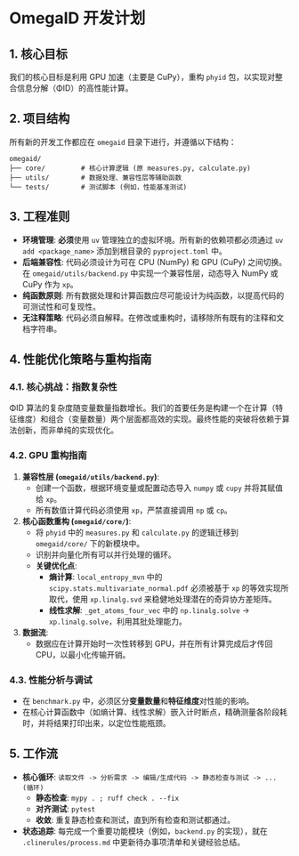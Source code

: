 # OmegaID 开发计划

## 1. 核心目标

我们的核心目标是利用 GPU 加速（主要是 CuPy），重构 `phyid` 包，以实现对整合信息分解（ΦID）的高性能计算。

## 2. 项目结构

所有新的开发工作都应在 `omegaid` 目录下进行，并遵循以下结构：

```plain
omegaid/
├── core/         # 核心计算逻辑 (原 measures.py, calculate.py)
├── utils/        # 数据处理、兼容性层等辅助函数
└── tests/        # 测试脚本 (例如，性能基准测试)
```

## 3. 工程准则

- **环境管理**: **必须**使用 `uv` 管理独立的虚拟环境。所有新的依赖项都必须通过 `uv add <package_name>` 添加到根目录的 `pyproject.toml` 中。
- **后端兼容性**: 代码必须设计为可在 CPU (NumPy) 和 GPU (CuPy) 之间切换。在 `omegaid/utils/backend.py` 中实现一个兼容性层，动态导入 NumPy 或 CuPy 作为 `xp`。
- **纯函数原则**: 所有数据处理和计算函数应尽可能设计为纯函数，以提高代码的可测试性和可复现性。
- **无注释策略**: 代码必须自解释。在修改或重构时，请移除所有既有的注释和文档字符串。

## 4. 性能优化策略与重构指南

### 4.1. 核心挑战：指数复杂性

ΦID 算法的复杂度随变量数量指数增长。我们的首要任务是构建一个在计算（特征维度）和组合（变量数量）两个层面都高效的实现。最终性能的突破将依赖于算法创新，而非单纯的实现优化。

### 4.2. GPU 重构指南

1. **兼容性层 (`omegaid/utils/backend.py`)**:
   - 创建一个函数，根据环境变量或配置动态导入 `numpy` 或 `cupy` 并将其赋值给 `xp`。
   - 所有数值计算代码必须使用 `xp`，严禁直接调用 `np` 或 `cp`。
2. **核心函数重构 (`omegaid/core/`)**:
   - 将 `phyid` 中的 `measures.py` 和 `calculate.py` 的逻辑迁移到 `omegaid/core/` 下的新模块中。
   - 识别并向量化所有可以并行处理的循环。
   - **关键优化点**:
     - **熵计算**: `local_entropy_mvn` 中的 `scipy.stats.multivariate_normal.pdf` 必须被基于 `xp` 的等效实现所取代，使用 `xp.linalg.svd` 来稳健地处理潜在的奇异协方差矩阵。
     - **线性求解**: `_get_atoms_four_vec` 中的 `np.linalg.solve` -> `xp.linalg.solve`，利用其批处理能力。
3. **数据流**:
   - 数据应在计算开始时一次性转移到 GPU，并在所有计算完成后才传回 CPU，以最小化传输开销。

### 4.3. 性能分析与调试

- 在 `benchmark.py` 中，必须区分**变量数量**和**特征维度**对性能的影响。
- 在核心计算函数中（如熵计算、线性求解）嵌入计时断点，精确测量各阶段耗时，并将结果打印出来，以定位性能瓶颈。

## 5. 工作流

- **核心循环**: `读取文件 -> 分析需求 -> 编辑/生成代码 -> 静态检查与测试 -> ... (循环)`
  - **静态检查**: `mypy . ; ruff check . --fix`
  - **对齐测试**: `pytest`
  - **收敛**: 重复静态检查和测试，直到所有检查和测试都通过。
- **状态追踪**: 每完成一个重要功能模块（例如，`backend.py` 的实现），就在 `.clinerules/process.md` 中更新待办事项清单和关键经验总结。
